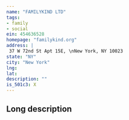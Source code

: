 ```yaml
---
name: "FAMILYKIND LTD"
tags:
- family
- social
ein: 454636528
homepage: "familykind.org"
address: |
 37 W 72nd St Apt 15E, \nNew York, NY 10023
state: "NY"
city: "New York"
lng: 
lat: 
description: ""
is_501c3: X
---
```


## Long description


